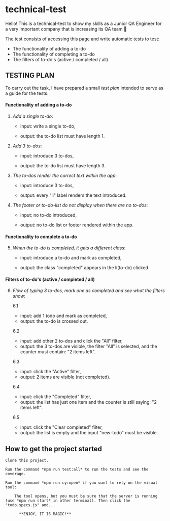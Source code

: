 # technical-test

Hello!
This is a technical-test to show my skills as a Junior QA Engineer for a very important company that is increasing its QA team 💪

The test consists of accessing this [page](https://todomvc.com/examples/vanillajs/#/) and
write automatic tests to test:
- The functionality of adding a to-do
- The functionality of completing a to-do
- The filters of to-do's (active / completed / all)


## TESTING PLAN

To carry out the task, I have prepared a small *test plan* intended to serve as a guide for the tests.


#### **Functionality of adding a to-do**

1. *Add a single to-do*:

    - input: write a single to-do,
    
    - output: the to-do list must have length 1.

2. *Add 3 to-dos*:

    - input: introduce 3 to-dos,
    
    - output: the to-do list must have length 3.

3. *The to-dos render the correct text within the app*:

    - input: introduce 3 to-dos,
    
    - output: every "li" label renders the text introduced.

4. *The footer or to-do-list do not display when there are no to-dos*:

    - input: no to-do introduced,
    
    - output: no to-do list or footer rendered within the app.
    

#### **Functionality to complete a to-do**

5. *When the to-do is completed, it gets a different class*:

    - input: introduce a to-do and mark as completed,
    
    - output: the class "completed" appears in the li(to-do) clicked.
    

#### **Filters of to-do's (active / completed / all)**

6. *Flow of typing 3 to-dos, mark one as completed and see what the filters show*:

    6.1
    - input: add 1 todo and mark as completed,
    - output: the to-do is crossed out.

    6.2
    - input: add other 2 to-dos and click the "All" filter,
    - output: the 3 to-dos are visible, the filter "All" is selected, and the counter must contain: "2 items left".

    6.3
    - input: click the "Active" filter,
    - output: 2 items are visible (not completed).

    6.4
    - input: click the "Completed" filter,
    - output: the list has just one item and the counter is still saying: "2 items left".

    6.5
    - input: click the "Clear completed" filter,
    - output: the list is empty and the input "new-todo" must be visible


## How to get the project started

    Clone this project.

    Run the command *npm run test:all* to run the tests and see the coverage.

    Run the command *npm run cy:open* if you want to rely on the visual tool: 

        The tool opens, but you must be sure that the server is running (use *npm run start* in other terminal). Then click the "todo.specs.js" and...
        
          **ENJOY, IT IS MAGIC!**
        
        
        



